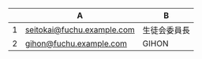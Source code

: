 | | A                          | B            | 
|-| -------------------------- | ------------ | 
|1| seitokai@fuchu.example.com | 生徒会委員長 | 
|2| gihon@fuchu.example.com    | GIHON        | 
